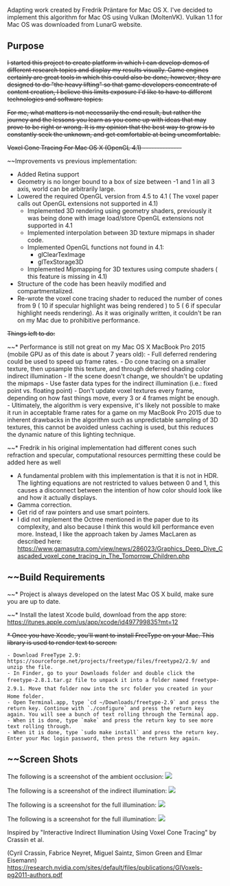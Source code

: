 Adapting work created by Fredrik Präntare for Mac OS X.  I've decided to implement this algorithm for Mac OS using Vulkan (MoltenVK).  Vulkan 1.1 for Mac OS was downloaded from LunarG website. 

Purpose
----------
~~I started this project to create platform in which I can develop demos of different research topics and display my results visually. Game engines certainly are great tools in which this could also be done, however, they are designed to do "the heavy lifting" so that game developers concentrate of content creation, I believe this limits exposure I'd like to have to different technologies and software topics.~~

~~For me, what matters is not necessarily the end result, but rather the journey and the lessons you learn as you come up with ideas that may prove to be right or wrong.  It is my opinion that the best way to grow is to constantly seek the unknown, and get comfortable at being uncomfortable.~~

~~Voxel Cone Tracing For Mac OS X (OpenGL 4.1)
--------------~~

~~Improvements vs previous implementation:
* Added Retina support
* Geometry is no longer bound to a box of size between -1 and 1 in all 3 axis, world can be arbitrarily large.
* Lowered the required OpenGL version from 4.5 to 4.1 ( The voxel paper calls out OpenGL extensions not supported in 4.1)
    - Implemented 3D rendering using geometry shaders, previously it was being done with image load/store OpenGL extensions not supported in 4.1
    - Implemented interpolation between 3D texture mipmaps in shader code.
    - Implemented OpenGL functions not found in 4.1:
        - glClearTexImage
        - glTexStorage3D
    - Implemented Mipmapping for 3D textures using compute shaders ( this feature is missing in 4.1)
* Structure of the code has been heavily modified and compartmentalized.
* Re-wrote the voxel cone tracing shader to reduced the number of cones from 9 ( 10 if specular highlight was being rendered ) to 5 ( 6 if specular highlight needs rendering).  As it was originally written, it couldn't be ran on my Mac due to prohibitive performance.

~~Things left to do:~~

~~* Performance is still not great on my Mac OS X MacBook Pro 2015 (mobile GPU as of this date is about 7 years old):
    - Full deferred rendering could be used to speed up frame rates.
    - Do cone tracing on a smaller texture, then upsample this texture, and through deferred shading color indirect illumination
    - If the scene doesn't change, we shouldn't be updating the mipmaps
    - Use faster data types for the indirect illumination (i.e.: fixed point vs. floating point)
    - Don't update voxel textures every frame, depending on how fast things move, every 3 or 4 frames might be enough.
    - Ultimately, the algorithm is very expensive, it's likely not possible to make it run in acceptable frame rates for a game on my MacBook Pro 2015 due to inherent drawbacks in the algorithm such as unpredictable sampling of 3D textures, this cannot be avoided unless caching is used, but this reduces the dynamic nature of this lighting technique.
    
~~* Fredrik in his original implementation had different cones such refraction and specular, computational resources permitting these could be added here as well
* A fundamental problem with this implementation is that it is not in HDR.  The lighting equations are not restricted to values between 0 and 1, this causes a disconnect between the intention of how color should look like and how it actually displays.
* Gamma correction.
* Get rid of raw pointers and use smart pointers.
* I did not implement the Octree mentioned in the paper due to its complexity, and also because I think this would kill performance even more.  Instead, I like the approach taken by James MacLaren as described here: https://www.gamasutra.com/view/news/286023/Graphics_Deep_Dive_Cascaded_voxel_cone_tracing_in_The_Tomorrow_Children.php


~~Build Requirements
-------

~~* Project is always developed on the latest Mac OS X build, make sure you are up to date. 

~~* Install the latest Xcode build, download from the app store: https://itunes.apple.com/us/app/xcode/id497799835?mt=12

~~* Once you have Xcode, you'll want to install FreeType on your Mac.  This library is used to render text to screen:~~

    - Download FreeType 2.9: https://sourceforge.net/projects/freetype/files/freetype2/2.9/ and unzip the file. 
    - In Finder, go to your Downloads folder and double click the freetype-2.8.1.tar.gz file to unpack it into a folder named freetype-2.9.1. Move that folder now into the src folder you created in your Home folder.
    - Open Terminal.app, type `cd ~/Downloads/freetype-2.9` and press the return key. Continue with `./configure` and press the return key again. You will see a bunch of text rolling through the Terminal app. 
    - When it is done, type `make` and press the return key to see more text rolling through.
    - When it is done, type `sudo make install` and press the return key. Enter your Mac login password, then press the return key again.

~~Screen Shots
------

<p align="center">

The following is a screenshot of the ambient occlusion:
<img src="https://github.com/phonowiz/voxel-cone-tracing/blob/master/Assets/Screenshots/ambient-occlusion.png">

The following is a screenshot of the indirect illumination:
<img src="https://github.com/phonowiz/voxel-cone-tracing/blob/master/Assets/Screenshots/indirect-illumination.png">
</a>

The following is a screenshot for the full illumination:
<img src="https://github.com/phonowiz/voxel-cone-tracing/blob/master/Assets/Screenshots/full-illumination.png">
</p>

The following is a screenshot for the full illumination:
<img src="https://github.com/phonowiz/voxel-cone-tracing/blob/master/Assets/Screenshots/full-illumination-2.png">
</p>

Inspired by "Interactive Indirect Illumination Using Voxel Cone Tracing" by Crassin et al.

(Cyril Crassin, Fabrice Neyret, Miguel Saintz, Simon Green and Elmar Eisemann)
https://research.nvidia.com/sites/default/files/publications/GIVoxels-pg2011-authors.pdf



